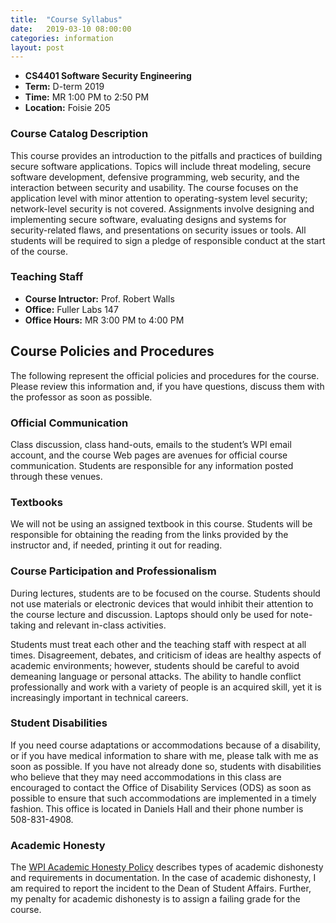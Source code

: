 ```yaml
---
title:  "Course Syllabus"
date:   2019-03-10 08:00:00
categories: information 
layout: post
---
```


- **CS4401 Software Security Engineering**
- **Term:** D-term 2019
- **Time:** MR 1:00 PM to 2:50 PM
- **Location:** Foisie 205


### Course Catalog Description

This course provides an introduction to the pitfalls and practices of building
secure software applications. Topics will include threat modeling, secure
software development, defensive programming, web security, and the interaction
between security and usability. The course focuses on the application level
with minor attention to operating-system level security; network-level security
is not covered. Assignments involve designing and implementing secure software,
evaluating designs and systems for security-related flaws, and presentations on
security issues or tools. All students will be required to sign a pledge of
responsible conduct at the start of the course.


### Teaching Staff

 - **Course Intructor:** Prof. Robert Walls
 - **Office:** Fuller Labs 147
 - **Office Hours:** MR 3:00 PM to 4:00 PM

## Course Policies and Procedures

The following represent the official policies and procedures for the course.
Please review this information and, if you have questions, discuss them with
the professor as soon as possible.

### Official Communication

Class discussion, class hand-outs, emails to the student’s WPI email account,
and the course Web pages are avenues for official course communication.
Students are responsible for any information posted through these venues.

### Textbooks

We will not be using an assigned textbook in this course. Students will be
responsible for obtaining the reading from the links provided by the instructor
and, if needed, printing it out for reading.


### Course Participation and Professionalism

During lectures, students are to be focused on the course. Students should not
use materials or electronic devices that would inhibit their attention to the
course lecture and discussion. Laptops should only be used for note-taking
and relevant in-class activities.

Students must treat each other and the teaching staff with respect at all
times. Disagreement, debates, and criticism of ideas are healthy aspects of
academic environments; however, students should be careful to avoid demeaning
language or personal attacks. The ability to handle conflict professionally and
work with a variety of people is an acquired skill, yet it is increasingly
important in technical careers.

### Student Disabilities

If you need course adaptations or accommodations because of a disability, or if
you have medical information to share with me, please talk with
me as soon as possible. If you have not already done so, students with
disabilities who believe that they may need accommodations in this class are
encouraged to contact the Office of Disability Services (ODS) as soon as
possible to ensure that such accommodations are implemented in a timely
fashion. This office is located in Daniels Hall and their phone number is
508-831-4908.

### Academic Honesty

The [WPI Academic Honesty Policy][honesty] describes types of academic
dishonesty and requirements in documentation. In the case of academic
dishonesty, I am required to report the incident to the Dean of Student
Affairs. Further, my penalty for academic dishonesty is to assign a failing
grade for the course.

[honesty]: https://www.wpi.edu/about/policies/academic-integrity/dishonesty


